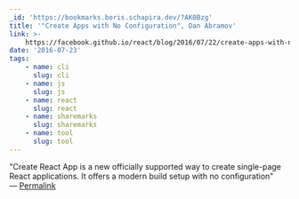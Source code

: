 ```yaml
---
_id: 'https://bookmarks.boris.schapira.dev/?AK0Bzg'
title: '"Create Apps with No Configuration", Dan Abramov'
link: >-
    https://facebook.github.io/react/blog/2016/07/22/create-apps-with-no-configuration.html
date: '2016-07-23'
tags:
    - name: cli
      slug: cli
    - name: js
      slug: js
    - name: react
      slug: react
    - name: sharemarks
      slug: sharemarks
    - name: tool
      slug: tool
---
```


&quot;Create React App is a new officially supported way to create single-page
React applications. It offers a modern build setup with no configuration&quot;
<br>&#8212;
<a href="https://bookmarks.boris.schapira.dev/?AK0Bzg" title="Permalink">Permalink</a>
